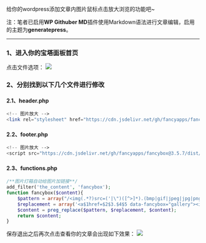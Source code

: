 给你的wordpress添加文章内图片鼠标点击放大浏览的功能吧~

注：笔者已启用**WP Githuber MD**插件使用Markdown语法进行文章编辑，启用的主题为**generatepress**。

----

### 1、进入你的宝塔面板首页

点击文件选项：
![](http://123.56.22.121/wp-content/uploads/2022/07/image-20220718180321560.png)


### 2、分别找到以下几个文件进行修改

#### 2.1、header.php

```php
<!-- 图片放大 -->
<link rel="stylesheet" href="https://cdn.jsdelivr.net/gh/fancyapps/fancybox@3.5.7/dist/jquery.fancybox.min.css" />
```

#### 2.2、footer.php

```php
<!-- 图片放大 -->
<script src="https://cdn.jsdelivr.net/gh/fancyapps/fancybox@3.5.7/dist/jquery.fancybox.min.js"></script>
```

#### 2.3、functions.php

```php
/**图片灯箱自动给图片加链接**/
add_filter('the_content', 'fancybox');
function fancybox($content){ 
    $pattern = array("/<img(.*?)src=('|\")([^>]*).(bmp|gif|jpeg|jpg|png|swf)('|\")(.*?)>/i","/<a(.*?)href=('|\")([^>]*).(bmp|gif|jpeg|jpg|png|swf)('|\")(.*?)>(.*?)<\/a>/i");
    $replacement = array('<a$1href=$2$3.$4$5 data-fancybox="gallery"><img$1src=$2$3.$4$5$6></a>','<a$1href=$2$3.$4$5 data-fancybox="images"$6>$7</a>');
    $content = preg_replace($pattern, $replacement, $content);
    return $content;
}
```

保存退出之后再次点击查看你的文章会出现如下效果：
![](http://123.56.22.121/wp-content/uploads/2022/07/image-20220718180652897.png)